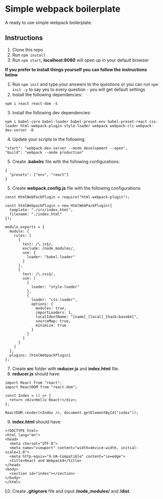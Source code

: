# Simple webpack boilerplate

A ready to use simple webpack boilerplate.

## Instructions

1.  Clone this repo
2.  Run `npm install`
3.  Run `npm start`, **localhost:8080** will open up in your default browser

**If you prefer to install things yourself you can follow the instructions below**

1.  Run `npm init` and type your answers to the questions or you can run `npm init -y` to say yes to every question - you will get default settings
2.  Install the following dependencies:
```
npm i react react-dom -S
```
3.  Install the following dev dependencies:
```
npm i babel-core babel-loader babel-preset-env babel-preset-react css-loader html-webpack-plugin style-loader webpack webpack-cli webpack-dev-server -D
```
4. Update your scripts to the following:
```
"start": "webpack-dev-server --mode development --open",
"build": "webpack --mode production"
```
5. Create **.babelrc** file with the following configurations:
```
{
  "presets": ["env", "react"]
}
```
5. Create **webpack.config.js** file with the following configurations:
```
const HtmlWebPackPlugin = require("html-webpack-plugin");

const htmlWebpackPlugin = new HtmlWebPackPlugin({
  template: "./src/index.html",
  filename: "./index.html"
});

module.exports = {
  module: {
    rules: [
      {
        test: /\.js$/,
        exclude: /node_modules/,
        use: {
          loader: "babel-loader"
        }
      },
      {
        test: /\.css$/,
        use: [
          {
            loader: "style-loader"
          },
          {
            loader: "css-loader",
            options: {
              modules: true,
              importLoaders: 1,
              localIdentName: "[name]_[local]_[hash:base64]",
              sourceMap: true,
              minimize: true
            }
          }
        ]
      }
    ]
  },
  plugins: [htmlWebpackPlugin]
};
```
7. Create **src** folder with **reducer.js** and **index.html** file.
8. **reducer.js** should have:
```
import React from "react";
import ReactDOM from "react-dom";

const Index = () => {
  return <div>Hello React!</div>;
};

ReactDOM.render(<Index />, document.getElementById("index"));
```
9. **index.html** should have:
```
<!DOCTYPE html>
<html lang="en">
<head>
  <meta charset="UTF-8">
  <meta name="viewport" content="width=device-width, initial-scale=1.0">
  <meta http-equiv="X-UA-Compatible" content="ie=edge">
  <title>React and Webpack4</title>
</head>
<body>
  <section id="index"></section>
</body>
</html>
```
10. Create **.gitignore** file and input **/node_modules/** and **/dist**.

